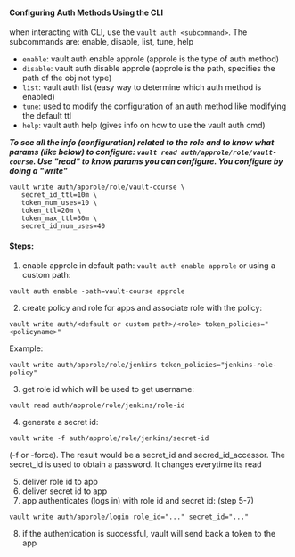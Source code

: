 #### Configuring Auth Methods Using the CLI
when interacting with CLI, use the `vault auth <subcommand>`. The subcommands are: enable, disable, list, tune, help
- `enable`: vault auth enable approle (approle is the type of auth method)
- `disable`: vault auth disable approle (approle is the path, specifies the path of the obj not type)
- `list`: vault auth list (easy way to determine which auth method is enabled)
- `tune`: used to modify the configuration of an auth method like modifying the default ttl
- `help`: vault auth help (gives info on how to use the vault auth cmd)

***To see all the info (configuration) related to the role and to know what params (like below) to configure: `vault read auth/approle/role/vault-course`. Use "read" to know params you can configure. You configure by doing a "write"***

```
vault write auth/approle/role/vault-course \
   secret_id_ttl=10m \
   token_num_uses=10 \
   token_ttl=20m \
   token_max_ttl=30m \
   secret_id_num_uses=40
```

#### Steps:
1. enable approle in default path: `vault auth enable approle` or using a custom path: 
```
vault auth enable -path=vault-course approle
```
2. create policy and role for apps and associate role with the policy: 
```
vault write auth/<default or custom path>/<role> token_policies="<policyname>"
```

Example:
```
vault write auth/approle/role/jenkins token_policies="jenkins-role-policy"
```  
3. get role id which will be used to get username: 
```
vault read auth/approle/role/jenkins/role-id
```
4. generate a secret id: 
```
vault write -f auth/approle/role/jenkins/secret-id
```
(-f or -force). The result would be a secret_id and secred_id_accessor. The secret_id is used to obtain a password. It changes everytime its read

5. deliver role id to app
6. deliver secret id to app
7. app authenticates (logs in) with role id and secret id: (step 5-7)
```
vault write auth/approle/login role_id="..." secret_id="..." 
```
8. if the authentication is successful, vault will send back a token to the app